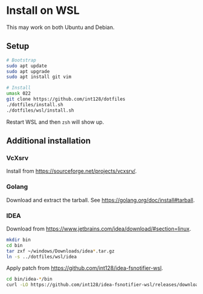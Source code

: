 # Install on WSL

This may work on both Ubuntu and Debian.

## Setup

```sh
# Bootstrap
sudo apt update
sudo apt upgrade
sudo apt install git vim

# Install
umask 022
git clone https://github.com/int128/dotfiles
./dotfiles/install.sh
./dotfiles/wsl/install.sh
```

Restart WSL and then `zsh` will show up.

## Additional installation

### VcXsrv

Install from https://sourceforge.net/projects/vcxsrv/.

### Golang

Download and extract the tarball.
See https://golang.org/doc/install#tarball.

### IDEA

Download from https://www.jetbrains.com/idea/download/#section=linux.

```sh
mkdir bin
cd bin
tar zxf ~/windows/Downloads/idea*.tar.gz
ln -s ../dotfiles/wsl/idea
```

Apply patch from https://github.com/int128/idea-fsnotifier-wsl.

```sh
cd bin/idea-*/bin
curl -LO https://github.com/int128/idea-fsnotifier-wsl/releases/download/1.1/fsnotifier64
```
